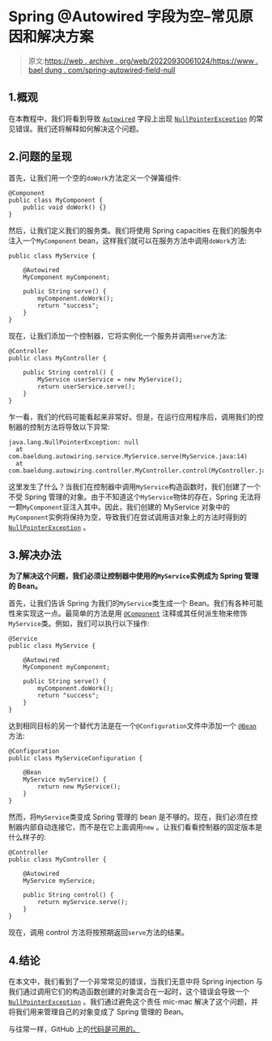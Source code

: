 # Spring @Autowired 字段为空–常见原因和解决方案

> 原文:[https://web . archive . org/web/20220930061024/https://www . bael dung . com/spring-autowired-field-null](https://web.archive.org/web/20220930061024/https://www.baeldung.com/spring-autowired-field-null)

## 1.概观

在本教程中，我们将看到导致 [`Autowired`](/web/20221108014505/https://www.baeldung.com/spring-autowire) 字段上出现 [`NullPointerException`](/web/20221108014505/https://www.baeldung.com/java-14-nullpointerexception) 的常见错误。我们还将解释如何解决这个问题。

## 2.问题的呈现

首先，让我们用一个空的`doWork`方法定义一个弹簧组件:

```
@Component
public class MyComponent {
    public void doWork() {}
}
```

然后，让我们定义我们的服务类。我们将使用 Spring capacities 在我们的服务中注入一个`MyComponent` bean，这样我们就可以在服务方法中调用`doWork`方法:

```
public class MyService {

    @Autowired
    MyComponent myComponent;

    public String serve() {
        myComponent.doWork();
        return "success";
    }
}
```

现在，让我们添加一个控制器，它将实例化一个服务并调用`serve`方法:

```
@Controller
public class MyController {

    public String control() {
        MyService userService = new MyService();
        return userService.serve();
    }
}
```

乍一看，我们的代码可能看起来非常好。但是，在运行应用程序后，调用我们的控制器的控制方法将导致以下异常:

```
java.lang.NullPointerException: null
  at com.baeldung.autowiring.service.MyService.serve(MyService.java:14)
  at com.baeldung.autowiring.controller.MyController.control(MyController.java:12)
```

这里发生了什么？当我们在控制器中调用`MyService`构造函数时，我们创建了一个不受 Spring 管理的对象。由于不知道这个`MyService`物体的存在，Spring 无法将一颗`MyComponent`豆注入其中。因此，我们创建的 MyService 对象中的`MyComponent`实例将保持为空，导致我们在尝试调用该对象上的方法时得到的 [`NullPointerException`](/web/20221108014505/https://www.baeldung.com/java-14-nullpointerexception) 。

## 3.解决办法

**为了解决这个问题，我们必须让控制器中使用的`MyService`实例成为 Spring 管理的 Bean。**

首先，让我们告诉 Spring 为我们的`MyService`类生成一个 Bean。我们有各种可能性来实现这一点。最简单的方法是用 [`@Component`](/web/20221108014505/https://www.baeldung.com/spring-component-annotation) 注释或其任何派生物来修饰`MyService`类。例如，我们可以执行以下操作:

```
@Service
public class MyService {

    @Autowired
    MyComponent myComponent;

    public String serve() {
        myComponent.doWork();
        return "success";
    }
}
```

达到相同目标的另一个替代方法是在一个`@Configuration`文件中添加一个 [`@Bean`](/web/20221108014505/https://www.baeldung.com/spring-bean-annotations) 方法:

```
@Configuration
public class MyServiceConfiguration {

    @Bean
    MyService myService() {
        return new MyService();
    }
}
```

然而，将`MyService`类变成 Spring 管理的 bean 是不够的。现在，我们必须在控制器内部自动连接它，而不是在它上面调用`new` 。让我们看看控制器的固定版本是什么样子的:

```
@Controller
public class MyController {

    @Autowired
    MyService myService;

    public String control() {
        return myService.serve();
    }
}
```

现在，调用 control 方法将按预期返回`serve`方法的结果。

## 4.结论

在本文中，我们看到了一个非常常见的错误，当我们无意中将 Spring injection 与我们通过调用它们的构造函数创建的对象混合在一起时，这个错误会导致一个 [`NullPointerException`](/web/20221108014505/https://www.baeldung.com/java-14-nullpointerexception) 。我们通过避免这个责任 mic-mac 解决了这个问题，并将我们用来管理自己的对象变成了 Spring 管理的 Bean。

与往常一样，GitHub 上的[代码是可用的。](https://web.archive.org/web/20221108014505/https://github.com/eugenp/tutorials/tree/master/spring-di-3)
